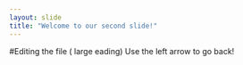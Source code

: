 ```yaml
---
layout: slide
title: "Welcome to our second slide!"
---
```

#Editing the file ( large eading)
Use the left arrow to go back!
